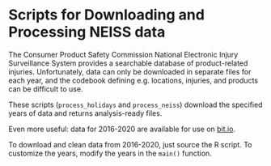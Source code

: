 # Scripts for Downloading and Processing NEISS data

The Consumer Product Safety Commission National Electronic Injury
Surveillance System provides a searchable database of product-related
injuries. Unfortunately, data can only be downloaded in separate files
for each year, and the codebook defining e.g. locations, injuries, and
products can be difficult to use.

These scripts (`process_holidays` and `process_neiss`) download the specified years of data and returns analysis-ready files.

Even more useful: data for 2016-2020 are available for use on
[bit.io](https://bit.io/bitdotio/neiss/).


To download and clean data from 2016-2020, just source the R
script. To customize the years, modify the years in the `main()`
function.
